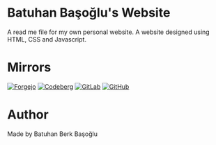 # Batuhan Başoğlu's Website

A read me file for my own personal website. A website designed using HTML, CSS and Javascript.

# Mirrors

[![Forgejo](https://img.shields.io/static/v1?logo=forgejo&label=&message=Forgejo&color=000&style=for-the-badge)](https://git.batuhan.basoglu.ca/batuhan-basoglu/Batuhan-Basoglu-Website)
[![Codeberg](https://img.shields.io/static/v1?logo=codeberg&label=&message=Codeberg&color=000&style=for-the-badge)](https://codeberg.org/batuhan-basoglu/Batuhan-Basoglu-Website)
[![GitLab](https://img.shields.io/static/v1?logo=gitlab&label=&message=GitLab&color=000&style=for-the-badge)](https://gitlab.com/batuhan-basoglu/Batuhan-Basoglu-Website)
[![GitHub](https://img.shields.io/static/v1?logo=github&label=&message=GitHub&color=000&style=for-the-badge)](https://github.com/batuhan-basoglu/Batuhan-Basoglu-Website)

# Author

Made by Batuhan Berk Başoğlu